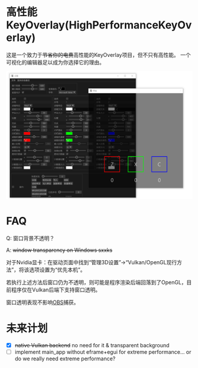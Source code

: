 # 高性能KeyOverlay(HighPerformanceKeyOverlay)

这是一个致力于~~节省你的电费~~高性能的KeyOverlay项目，但不只有高性能。
一个可视化的编辑器足以成为你选择它的理由。

![预览](imgs/img1.png)

# FAQ

Q: 窗口背景不透明？

A: ~~window transparency on Windows sxxks~~

对于Nvidia显卡：在驱动页面中找到“管理3D设置”->“Vulkan/OpenGL现行方法”，将该选项设置为“优先本机”。

若执行上述方法后窗口仍为不透明，则可能是程序渲染后端回落到了OpenGL，目前程序仅在Vulkan后端下支持窗口透明。

窗口透明表现不影响[OBS](https://obsproject.com/)捕获。

# 未来计划

- [x] ~~native Vulkan backend~~ no need for it & transparent background
- [ ] implement main_app without eframe+egui for extreme performance... or do we really need extreme performance?